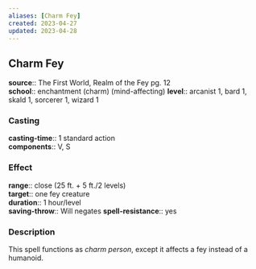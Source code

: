 ```yaml
---
aliases: [Charm Fey]
created: 2023-04-27
updated: 2023-04-28
---
```


## Charm Fey

**source**:: The First World, Realm of the Fey pg. 12  
**school**:: enchantment (charm) (mind-affecting)
**level**:: arcanist 1, bard 1, skald 1, sorcerer 1, wizard 1

### Casting

**casting-time**:: 1 standard action  
**components**:: V, S

### Effect

**range**:: close (25 ft. + 5 ft./2 levels)  
**target**:: one fey creature  
**duration**:: 1 hour/level  
**saving-throw**:: Will negates
**spell-resistance**:: yes

### Description

This spell functions as *charm person*, except it affects a fey instead of a humanoid.
